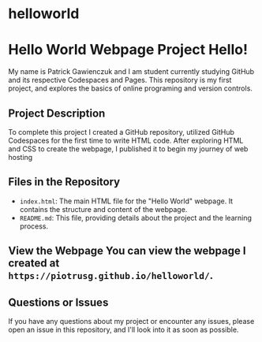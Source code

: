 # helloworld

# Hello World Webpage Project Hello! 

My name is Patrick Gawienczuk and I am student currently studying GitHub and its respective Codespaces and Pages. This repository is my first project, and explores the basics of online programing and version controls.

## Project Description 

To complete this project I created a GitHub repository, utilized GitHub Codespaces for the first time to write HTML code. After exploring HTML and CSS to create the webpage, I published it to begin my journey of web hosting

## Files in the Repository 

- `index.html`: The main HTML file for the "Hello World" webpage. It contains the structure and content of the webpage. 
- `README.md`: This file, providing details about the project and the learning process. 

## View the Webpage You can view the webpage I created at `https://piotrusg.github.io/helloworld/`.

## Questions or Issues 
If you have any questions about my project or encounter any issues, please open an issue in this repository, and I'll look into it as soon as possible.
